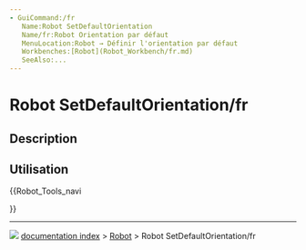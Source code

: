 ```yaml
---
- GuiCommand:/fr
   Name:Robot SetDefaultOrientation
   Name/fr:Robot Orientation par défaut
   MenuLocation:Robot → Définir l'orientation par défaut
   Workbenches:[Robot](Robot_Workbench/fr.md)
   SeeAlso:...
---
```


# Robot SetDefaultOrientation/fr

## Description

## Utilisation





{{Robot_Tools_navi

}}



---
![](images/Right_arrow.png) [documentation index](../README.md) > [Robot](Robot_Workbench.md) > Robot SetDefaultOrientation/fr
